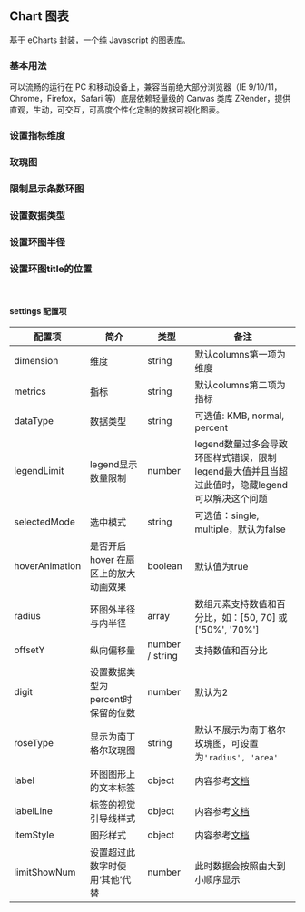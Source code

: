 <div class="demo-header">
<p class="overviewicon">
  <span class="wapi-chart-pie"/>
</p>

## Chart 图表

<nova-uxlink widget-name="Chart"></nova-uxlink>

基于 eCharts 封装，一个纯 Javascript 的图表库。

</div>

### 基本用法

<p>可以流畅的运行在 PC 和移动设备上，兼容当前绝大部分浏览器（IE 9/10/11，Chrome，Firefox，Safari 等）底层依赖轻量级的 Canvas 类库 ZRender，提供直观，生动，可交互，可高度个性化定制的数据可视化图表。</p>

<nova-demo-view link="chart/ring/base"></nova-demo-view>

### 设置指标维度

<nova-demo-view link="chart/ring/demo2"></nova-demo-view>

### 玫瑰图

<nova-demo-view link="chart/ring/demo3"></nova-demo-view>

### 限制显示条数环图

<nova-demo-view link="chart/ring/demo4"></nova-demo-view>

### 设置数据类型

<nova-demo-view link="chart/ring/demo5"></nova-demo-view>

### 设置环图半径

<nova-demo-view link="chart/ring/demo6"></nova-demo-view>

### 设置环图title的位置

<nova-demo-view link="chart/ring/ring-title"></nova-demo-view>
<br>

#### settings 配置项

| 配置项            | 简介                     | 类型              | 备注                                                                            |
| -------------- | ---------------------- | --------------- | ----------------------------------------------------------------------------- |
| dimension      | 维度                     | string          | 默认columns第一项为维度                                                               |
| metrics        | 指标                     | string          | 默认columns第二项为指标                                                               |
| dataType       | 数据类型                   | string          | 可选值: KMB, normal, percent                                                     |
| legendLimit    | legend显示数量限制           | number          | legend数量过多会导致环图样式错误，限制legend最大值并且当超过此值时，隐藏legend可以解决这个问题                      |
| selectedMode   | 选中模式                   | string          | 可选值：single, multiple，默认为false                                                 |
| hoverAnimation | 是否开启 hover 在扇区上的放大动画效果 | boolean         | 默认值为true                                                                      |
| radius         | 环图外半径与内半径              | array           | 数组元素支持数值和百分比，如：[50, 70] 或 ['50%', '70%']                                      |
| offsetY        | 纵向偏移量                  | number / string | 支持数值和百分比                                                                      |
| digit          | 设置数据类型为percent时保留的位数   | number          | 默认为2                                                                          |
| roseType       | 显示为南丁格尔玫瑰图             | string          | 默认不展示为南丁格尔玫瑰图，可设置为`'radius', 'area'`                                          |
| label          | 环图图形上的文本标签             | object          | 内容参考[文档](http://xui.test.huawei.com/echarts4/echarts-doc/public/cn/option.html#series-pie.label)     |
| labelLine      | 标签的视觉引导线样式             | object          | 内容参考[文档](http://xui.test.huawei.com/echarts4/echarts-doc/public/cn/option.html#series-pie.labelLine) |
| itemStyle      | 图形样式                   | object          | 内容参考[文档](http://xui.test.huawei.com/echarts4/echarts-doc/public/cn/option.html#series-pie.itemStyle) |
| limitShowNum   | 设置超过此数字时使用‘其他’代替       | number          | 此时数据会按照由大到小顺序显示                                                               |
